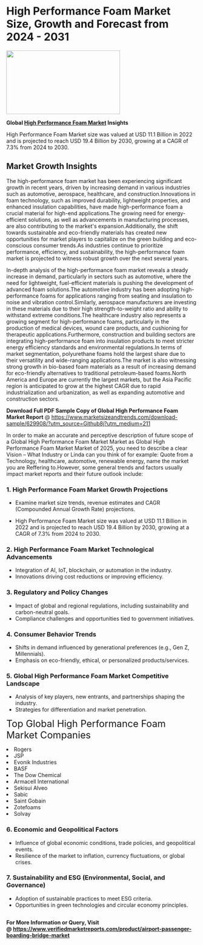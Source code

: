 <H1>High Performance Foam Market Size, Growth and Forecast from 2024 - 2031</H1><img class="aligncenter size-medium wp-image-584254" src="https://thirdeyenews.in/wp-content/uploads/2024/09/Global-Market-Research-300x168.jpeg" alt="" width="300" height="168" /><p><strong>Global&nbsp;<a href="https://www.marketsizeandtrends.com/download-sample/629908/?utm_source=Github8j?utm_medium=211">High Performance Foam Market</a> Insights</strong></p><p>High Performance Foam Market size was valued at USD 11.1 Billion in 2022 and is projected to reach USD 19.4 Billion by 2030, growing at a CAGR of 7.3% from 2024 to 2030.</p><p><h2>Market Growth Insights</h2> <p>The high-performance foam market has been experiencing significant growth in recent years, driven by increasing demand in various industries such as automotive, aerospace, healthcare, and construction.Innovations in foam technology, such as improved durability, lightweight properties, and enhanced insulation capabilities, have made high-performance foam a crucial material for high-end applications.The growing need for energy-efficient solutions, as well as advancements in manufacturing processes, are also contributing to the market's expansion.Additionally, the shift towards sustainable and eco-friendly materials has created new opportunities for market players to capitalize on the green building and eco-conscious consumer trends.As industries continue to prioritize performance, efficiency, and sustainability, the high-performance foam market is projected to witness robust growth over the next several years.</p> <p>In-depth analysis of the high-performance foam market reveals a steady increase in demand, particularly in sectors such as automotive, where the need for lightweight, fuel-efficient materials is pushing the development of advanced foam solutions.The automotive industry has been adopting high-performance foams for applications ranging from seating and insulation to noise and vibration control.Similarly, aerospace manufacturers are investing in these materials due to their high strength-to-weight ratio and ability to withstand extreme conditions.The healthcare industry also represents a growing segment for high-performance foams, particularly in the production of medical devices, wound care products, and cushioning for therapeutic applications.Furthermore, construction and building sectors are integrating high-performance foam into insulation products to meet stricter energy efficiency standards and environmental regulations.In terms of market segmentation, polyurethane foams hold the largest share due to their versatility and wide-ranging applications.The market is also witnessing strong growth in bio-based foam materials as a result of increasing demand for eco-friendly alternatives to traditional petroleum-based foams.North America and Europe are currently the largest markets, but the Asia Pacific region is anticipated to grow at the highest CAGR due to rapid industrialization and urbanization, as well as expanding automotive and construction sectors.</p> <p><span class=""><strong>Download Full PDF Sample Copy of Global High Performance Foam Market Report</strong> @ <a href="https://www.marketsizeandtrends.com/download-sample/629908/?utm_source=Github8j?utm_medium=211" target="_blank">https://www.marketsizeandtrends.com/download-sample/629908/?utm_source=Github8j?utm_medium=211</a></span></p><p>In order to make an accurate and perceptive description of future scope of a Global&nbsp;High Performance Foam Market Market as Global&nbsp;High Performance Foam Market Market of 2025, you need to describe a clear Vision &ndash; What Industry or Linda can you think of for example: Quote from a Technology, healthcare, automotive, renewable energy, name the market you are Reffering to.However, some general trends and factors usually impact market reports and their future outlook include:</p><h3>1.&nbsp;<strong>High Performance Foam Market Growth Projections</strong></h3><ul><li>Examine market size trends, revenue estimates and CAGR (Compounded Annual Growth Rate) projections.</li><li><p>High Performance Foam Market size was valued at USD 11.1 Billion in 2022 and is projected to reach USD 19.4 Billion by 2030, growing at a CAGR of 7.3% from 2024 to 2030.</p></li></ul><h3>2.&nbsp;<strong>High Performance Foam Market Technological Advancements</strong></h3><ul><li>Integration of AI, IoT, blockchain, or automation in the industry.</li><li>Innovations driving cost reductions or improving efficiency.</li></ul><h3>3.&nbsp;<strong>Regulatory and Policy Changes</strong></h3><ul><li>Impact of global and regional regulations, including sustainability and carbon-neutral goals.</li><li>Compliance challenges and opportunities tied to government initiatives.</li></ul><h3>4.&nbsp;<strong>Consumer Behavior Trends</strong></h3><ul><li>Shifts in demand influenced by generational preferences (e.g., Gen Z, Millennials).</li><li>Emphasis on eco-friendly, ethical, or personalized products/services.</li></ul><h3>5.&nbsp;<strong>Global High Performance Foam Market Competitive Landscape</strong></h3><ul><li>Analysis of key players, new entrants, and partnerships shaping the industry.</li><li>Strategies for differentiation and market penetration.</li></ul><p data-pm-slice="1 1 []"><span style="color: inherit; font-family: inherit; font-size: 25px;">Top Global High Performance Foam Market Companies</span></p><div class="" data-test-id=""><p><li>Rogers</li><li> JSP</li><li> Evonik Industries</li><li> BASF</li><li> The Dow Chemical</li><li> Armacell International</li><li> Sekisui Alveo</li><li> Sabic</li><li> Saint Gobain</li><li> Zotefoams</li><li> Solvay</li></p></div><h3>6.&nbsp;<strong>Economic and Geopolitical Factors</strong></h3><ul><li>Influence of global economic conditions, trade policies, and geopolitical events.</li><li>Resilience of the market to inflation, currency fluctuations, or global crises.</li></ul><h3>7.&nbsp;<strong>Sustainability and ESG (Environmental, Social, and Governance)</strong></h3><ul><li>Adoption of sustainable practices to meet ESG criteria.</li><li>Opportunities in green technologies and circular economy principles.</li></ul><h2><strong style="font-size: 14px;">For More Information or Query, Visit @&nbsp;</strong><a style="background-color: #ffffff; font-size: 14px;" href="https://www.marketsizeandtrends.com/report/high-performance-foam-market/" target="_blank">https://www.verifiedmarketreports.com/product/airport-passenger-boarding-bridge-market</a></h2>